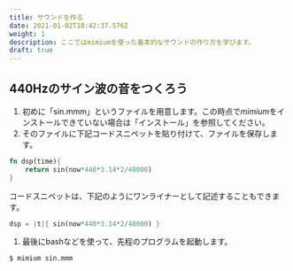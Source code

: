 ```yaml
---
title: サウンドを作る
date: 2021-01-02T18:42:37.576Z
weight: 1
description: ここではmimiumを使った基本的なサウンドの作り方を学びます。
draft: true
---
```

## 440Hzのサイン波の音をつくろう

1. 初めに「sin.mmm」というファイルを用意します。この時点で*mimium*をインストールできていない場合は「インストール」を参照してください。
1. そのファイルに下記コードスニペットを貼り付けて、ファイルを保存します。

```rust
fn dsp(time){
    return sin(now*440*3.14*2/48000)
}
```

コードスニペットは、下記のようにワンライナーとして記述することもできます。

```rust
dsp = |t|{ sin(now*440*3.14*2/48000) }
```

1. 最後にbashなどを使って、先程のプログラムを起動します。

```bash
$ mimium sin.mmm
```